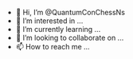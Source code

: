 - 👋 Hi, I’m @QuantumConChessNs
- 👀 I’m interested in ...
- 🌱 I’m currently learning ...
- 💞️ I’m looking to collaborate on ...
- 📫 How to reach me ...

<!---
QuantumConChessNs/QuantumConChessNs is a ✨ special ✨ repository because its `README.md` (this file) appears on your GitHub profile.
You can click the Preview link to take a look at your changes.
--->

